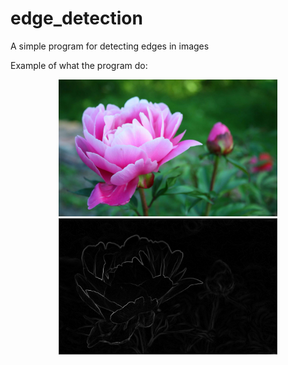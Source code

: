 # edge_detection
A simple program for detecting edges in images

Example of what the program do:
<p align="center">
  <img src="examples/input.jpg" width="350" title="Input image">
  <img src="examples/output.jpg" width="350" title="Output image">
</p>
